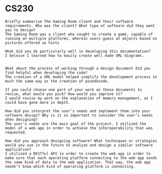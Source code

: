 # CS230

    Briefly summarize The Gaming Room client and their software requirements. Who was the client? What type of software did they want you to design?
    The Gaming Room was a client who sought to create a game, capable of running on multiple platforms, wherein users guess at objects based on pictures offered as hints
    
    What did you do particularly well in developing this documentation?
    I beleive I learned how to easily create well made UML diagrams.
    
    
    What about the process of working through a design document did you find helpful when developing the code?
    The creation of a UML model helped simplify the development process in much the same way as the creation of psuedocode.
    
    If you could choose one part of your work on these documents to revise, what would you pick? How would you improve it?
    I would revise my work on the explanation of memory management, as I could have gone more in depth.
    
    How did you interpret the user’s needs and implement them into your software design? Why is it so important to consider the user’s needs when designing?
    The user's needs are the main goal of the project. I utilized the model of a web app in order to achieve the interoperability that was requested.
    
    How did you approach designing software? What techniques or strategies would you use in the future to analyze and design a similar software application?
    I utilized a RESTful API in order to create the web app in order to make sure that each operating platform connecting to the web app sends the same kind of data to the web application. That way, the web app needn't know which kind of operating platform is connecting.
